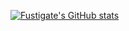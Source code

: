 [![Fustigate's GitHub stats](https://github-readme-stats.vercel.app/api?username=Fustigate8933)](https://github.com/anuraghazra/github-readme-stats)
